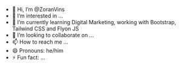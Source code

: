 - 👋 Hi, I’m @ZoranVins
- 👀 I’m interested in ...
- 🌱 I’m currently learning Digital Marketing, working with Bootstrap, Tailwind CSS and Flyon JS
- 💞️ I’m looking to collaborate on ...
- 📫 How to reach me ...
- 😄 Pronouns: he/him
- ⚡ Fun fact: ...

<!---
ZoranVins/ZoranVins is a ✨ special ✨ repository because its `README.md` (this file) appears on your GitHub profile.
You can click the Preview link to take a look at your changes.
--->
